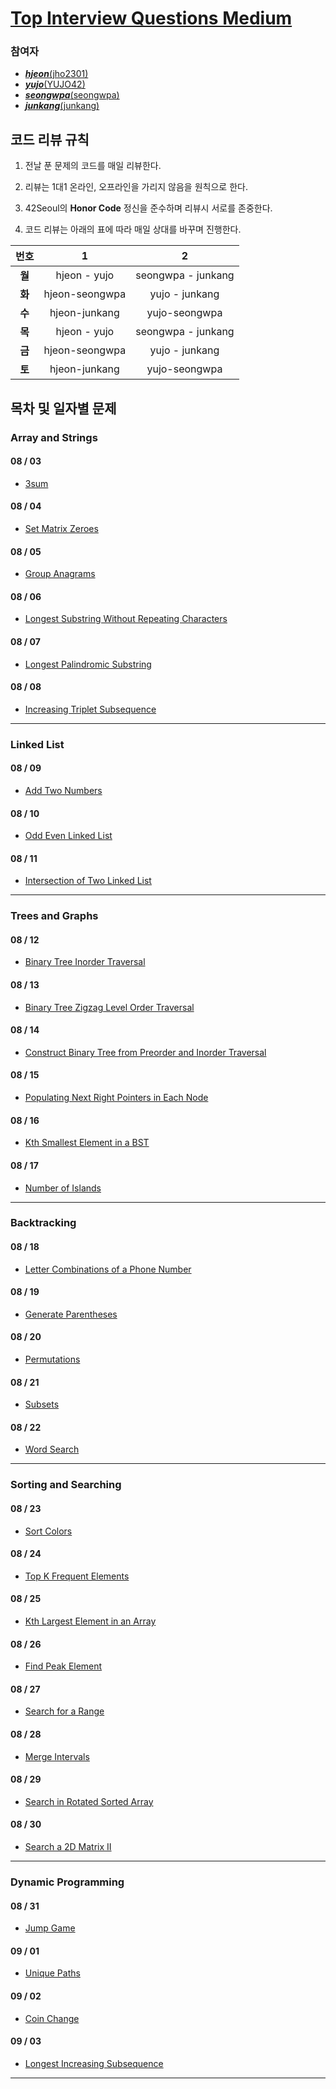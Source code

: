 # [Top Interview Questions Medium](https://leetcode.com/explore/interview/card/top-interview-questions-medium/)

### 참여자
- [***hjeon***(jho2301)](https://github.com/jho2301)
- [***yujo***(YUJO42)](https://github.com/YUJO42)
- [***seongwpa***(seongwpa)](https://github.com/seongwpa)
- [***junkang***(junkang)](https://github.com/nawaraing)
## 코드 리뷰 규칙
1. 전날 푼 문제의 코드를 매일 리뷰한다.

2. 리뷰는 1대1 온라인, 오프라인을 가리지 않음을 원칙으로 한다.

3. 42Seoul의 **Honor Code** 정신을 준수하며 리뷰시 서로를 존중한다.

4. 코드 리뷰는 아래의 표에 따라 매일 상대를 바꾸며 진행한다.

|  번호  |       1        |         2          |
| :----: | :------------: | :----------------: |
| **월** |  hjeon - yujo  | seongwpa - junkang |
| **화** | hjeon-seongwpa |   yujo - junkang   |
| **수** | hjeon-junkang  |   yujo-seongwpa    |
| **목** |  hjeon - yujo  | seongwpa - junkang |
| **금** | hjeon-seongwpa |   yujo - junkang   |
| **토** | hjeon-junkang  |   yujo-seongwpa    |


## 목차 및 일자별 문제
### Array and Strings
#### 08 / 03
- [3sum](https://leetcode.com/explore/interview/card/top-interview-questions-medium/103/array-and-strings/776/)
#### 08 / 04
- [Set Matrix Zeroes](https://leetcode.com/explore/interview/card/top-interview-questions-medium/103/array-and-strings/777/)
#### 08 / 05
- [Group Anagrams](https://leetcode.com/explore/interview/card/top-interview-questions-medium/103/array-and-strings/778/)
#### 08 / 06
- [Longest Substring Without Repeating Characters](https://leetcode.com/explore/interview/card/top-interview-questions-medium/103/array-and-strings/779/)
#### 08 / 07
- [Longest Palindromic Substring](https://leetcode.com/explore/interview/card/top-interview-questions-medium/103/array-and-strings/780/)
#### 08 / 08
- [Increasing Triplet Subsequence](https://leetcode.com/explore/interview/card/top-interview-questions-medium/103/array-and-strings/781/)
---
### Linked List
#### 08 / 09
- [Add Two Numbers](https://leetcode.com/explore/interview/card/top-interview-questions-medium/107/linked-list/783/)
#### 08 / 10
- [Odd Even Linked List](https://leetcode.com/explore/interview/card/top-interview-questions-medium/107/linked-list/784/)
#### 08 / 11
- [Intersection of Two Linked List](https://leetcode.com/explore/interview/card/top-interview-questions-medium/107/linked-list/785/)
---
### Trees and Graphs
#### 08 / 12
- [Binary Tree Inorder Traversal](https://leetcode.com/explore/interview/card/top-interview-questions-medium/108/trees-and-graphs/786/)
#### 08 / 13
- [Binary Tree Zigzag Level Order Traversal](https://leetcode.com/explore/interview/card/top-interview-questions-medium/108/trees-and-graphs/787/)
#### 08 / 14
- [Construct Binary Tree from Preorder and Inorder Traversal](https://leetcode.com/explore/interview/card/top-interview-questions-medium/108/trees-and-graphs/788/)
#### 08 / 15
- [Populating Next Right Pointers in Each Node](https://leetcode.com/explore/interview/card/top-interview-questions-medium/108/trees-and-graphs/789/)
#### 08 / 16
- [Kth Smallest Element in a BST](https://leetcode.com/explore/interview/card/top-interview-questions-medium/108/trees-and-graphs/790/)
#### 08 / 17
- [Number of Islands](https://leetcode.com/explore/interview/card/top-interview-questions-medium/108/trees-and-graphs/792/)
---
### Backtracking
#### 08 / 18
- [Letter Combinations of a Phone Number](https://leetcode.com/explore/interview/card/top-interview-questions-medium/109/backtracking/793/)
#### 08 / 19
- [Generate Parentheses](https://leetcode.com/explore/interview/card/top-interview-questions-medium/109/backtracking/794/)
#### 08 / 20
- [Permutations](https://leetcode.com/explore/interview/card/top-interview-questions-medium/109/backtracking/795/)
#### 08 / 21
- [Subsets](https://leetcode.com/explore/interview/card/top-interview-questions-medium/109/backtracking/796/)
#### 08 / 22
- [Word Search](https://leetcode.com/explore/interview/card/top-interview-questions-medium/109/backtracking/797/)
---
### Sorting and Searching
#### 08 / 23
- [Sort Colors](https://leetcode.com/explore/interview/card/top-interview-questions-medium/110/sorting-and-searching/798/)
#### 08 / 24
- [Top K Frequent Elements](https://leetcode.com/explore/interview/card/top-interview-questions-medium/110/sorting-and-searching/799/)
#### 08 / 25
- [Kth Largest Element in an Array](https://leetcode.com/explore/interview/card/top-interview-questions-medium/110/sorting-and-searching/800/)
#### 08 / 26
- [Find Peak Element](https://leetcode.com/explore/interview/card/top-interview-questions-medium/110/sorting-and-searching/801/)
#### 08 / 27
- [Search for a Range](https://leetcode.com/explore/interview/card/top-interview-questions-medium/110/sorting-and-searching/802/)
#### 08 / 28
- [Merge Intervals](https://leetcode.com/explore/interview/card/top-interview-questions-medium/110/sorting-and-searching/803/)
#### 08 / 29
- [Search in Rotated Sorted Array](https://leetcode.com/explore/interview/card/top-interview-questions-medium/110/sorting-and-searching/804/)
#### 08 / 30
- [Search a 2D Matrix II](https://leetcode.com/explore/interview/card/top-interview-questions-medium/110/sorting-and-searching/806/)
---
### Dynamic Programming
#### 08 / 31
- [Jump Game](https://leetcode.com/explore/interview/card/top-interview-questions-medium/111/dynamic-programming/807/)
#### 09 / 01
- [Unique Paths](https://leetcode.com/explore/interview/card/top-interview-questions-medium/111/dynamic-programming/808/)
#### 09 / 02
- [Coin Change](https://leetcode.com/explore/interview/card/top-interview-questions-medium/111/dynamic-programming/809/)
#### 09 / 03
- [Longest Increasing Subsequence](https://leetcode.com/explore/interview/card/top-interview-questions-medium/111/dynamic-programming/810/)
---

